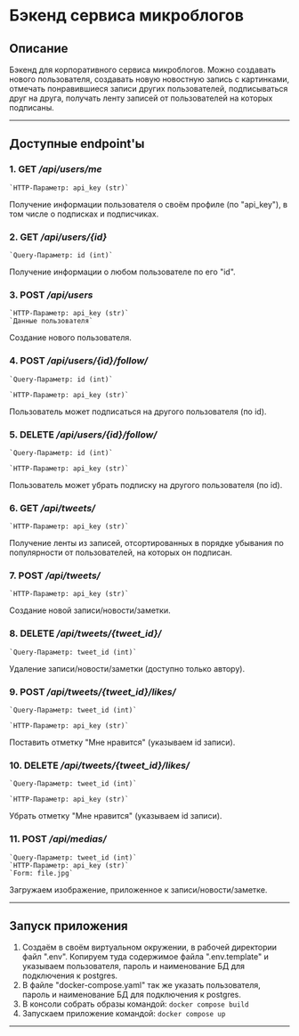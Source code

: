 # Бэкенд сервиса микроблогов

## Описание 
Бэкенд для корпоративного сервиса микроблогов. Можно создавать нового пользователя, создавать новую новостную запись
с картинками, отмечать понравившиеся записи других пользователей, подписываться друг на друга, получать ленту записей от
пользователей на которых подписаны.
***

## Доступные endpoint'ы
### 1. GET */api/users/me*
    `HTTP-Параметр: api_key (str)`

Получение информации пользователя о своём профиле (по "api_key"), в том числе о подписках и подписчиках.


### 2. GET */api/users/{id}*
    `Query-Параметр: id (int)`

Получение информации о любом пользователе по его "id".


### 3. POST */api/users*
    `HTTP-Параметр: api_key (str)`
    `Данные пользователя`

Создание нового пользователя.


### 4. POST */api/users/{id}/follow/*
    `Query-Параметр: id (int)`

    `HTTP-Параметр: api_key (str)`

Пользователь может подписаться на другого пользователя (по id).


### 5. DELETE */api/users/{id}/follow/*
    `Query-Параметр: id (int)`

    `HTTP-Параметр: api_key (str)`

Пользователь может убрать подписку на другого пользователя (по id).


### 6. GET */api/tweets/*
    `HTTP-Параметр: api_key (str)`

Получение ленты из записей, отсортированных в порядке убывания по популярности от пользователей, на которых он подписан.


### 7. POST */api/tweets/*
    `HTTP-Параметр: api_key (str)`

Создание новой записи/новости/заметки.


### 8. DELETE */api/tweets/{tweet_id}/*
    `Query-Параметр: tweet_id (int)`

Удаление записи/новости/заметки (доступно только автору).


### 9. POST */api/tweets/{tweet_id}/likes/*
    `Query-Параметр: tweet_id (int)`

    `HTTP-Параметр: api_key (str)`

Поставить отметку "Мне нравится" (указываем id записи).


### 10. DELETE */api/tweets/{tweet_id}/likes/*
    `Query-Параметр: tweet_id (int)`

    `HTTP-Параметр: api_key (str)`

Убрать отметку "Мне нравится" (указываем id записи).


### 11. POST */api/medias/*
    `Query-Параметр: tweet_id (int)`
    `HTTP-Параметр: api_key (str)`
    `Form: file.jpg`

Загружаем изображение, приложенное к записи/новости/заметке.
***

## Запуск приложения ##
1. Создаём в своём виртуальном окружении, в рабочей директории файл ".env". Копируем туда содержимое 
файла ".env.template" и указываем пользователя, пароль и наименование БД для подключения к postgres.
2. В файле "docker-compose.yaml" так же указать пользователя, пароль и наименование БД для подключения к postgres.
3. В консоли собрать образы командой: `docker compose build`
4. Запускаем приложение командой: `docker compose up`
***